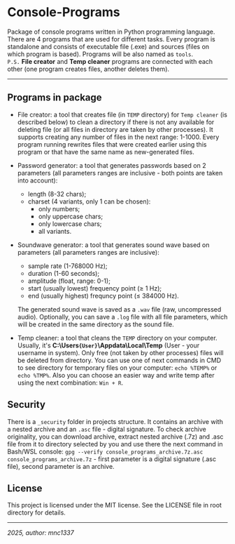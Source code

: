 # Console-Programs

Package of console programs written in Python programming language. There are 4 programs that are used for different tasks. Every program is standalone and consists of executable file (.exe) and sources (files on which program is based). Programs will be also named as `tools`.  
`P.S.` **File creator** and **Temp cleaner** programs are connected with each other (one program creates files, another deletes them).

---

## Programs in package

- File creator: a tool that creates file (in `TEMP` directory) for `Temp cleaner` (is described below) to clean a directory if there is not any available for deleting file (or all files in directory are taken by other processes). It supports creating any number of files in the next range: 1-1000. Every program running rewrites files that were created earlier using this program or that have the same name as new-generated files.


- Password generator: a tool that generates passwords based on 2 parameters (all parameters ranges are inclusive - both points are taken into account):
    - length (8-32 chars);
    - charset (4 variants, only 1 can be chosen):
        - only numbers;
        - only uppercase chars;
        - only lowercase chars;
        - all variants.


- Soundwave generator: a tool that generates sound wave based on parameters (all parameters ranges are inclusive):
    - sample rate (1-768000 Hz);
    - duration (1-60 seconds);
    - amplitude (float, range: 0-1);
    - start (usually lowest) frequency point (≥ 1 Hz);
    - end (usually highest) frequncy point (≤ 384000 Hz).

    The generated sound wave is saved as a `.wav` file (raw, uncompressed audio). Optionally, you can save a `.log` file with all file parameters, which will be created in the same directory as the sound file.


- Temp cleaner: a tool that cleans the `TEMP` directory on your computer. Usually, it's **C:\Users`{User}`\Appdata\Local\Temp** (User - your username in system). Only free (not taken by other processes) files will be deleted from directory. You can use one of next commands in CMD to see directory for temporary files on your computer: `echo %TEMP%` or `echo %TMP%`. Also you can choose an easier way and write temp after using the next combination: `Win + R`.

## Security

There is a `_security` folder in projects structure. It contains an archive with a nested archive and an `.asc` file - digital signature. To check archive originality, you can download archive, extract nested archive (.7z) and .asc file from it to directory selected by you and use there the next command in Bash/WSL console: `gpg --verify console_programs_archive.7z.asc console_programs_archive.7z` - first parameter is a digital signature (.asc file), second parameter is an archive.

## License

This project is licensed under the MIT license. See the LICENSE file in root directory for details.

---

*2025, author: mnc1337*
